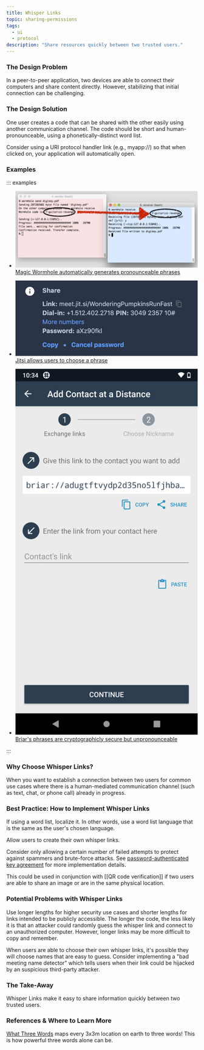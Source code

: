```yaml
---
title: Whisper Links
topic: sharing-permissions
tags:
  - ui
  - protocol
description: "Share resources quickly between two trusted users."
---
```


### The Design Problem

In a peer-to-peer application, two devices are able to connect their computers
and share content directly. However, stabilizing that initial connection can be
challenging.

### The Design Solution

One user creates a code that can be shared with the other easily using another
communication channel. The code should be short and human-pronounceable, using
a phonetically-distinct word list.

Consider using a URI protocol handler link (e.g., myapp://<whisper-link-here>) so that
when clicked on, your application will automatically open.

### Examples

::: examples

- [![Whisper links in Magic Wormhole](whisper-links-magicwormhole.png) Magic Wormhole automatically generates pronounceable phrases](whisper-links-magicwormhole.png)

- [![Whisper links in Jitsi](whisper-links-jitsi.png) Jitsi allows users to choose a phrase](whisper-links-jitsi.png)

- [![Whisper links in Briar](whisper-links-briar.png) Briar's phrases are cryptographicly secure but unpronounceable](whisper-links-briar.png)

::: 

### Why Choose Whisper Links?

When you want to establish a connection between two users for common use cases
where there is a human-mediated communication channel (such as text, chat, or
phone call) already in progress.

### Best Practice: How to Implement Whisper Links

If using a word list, localize it. In other words, use a word list language that
is the same as the user's chosen language.

Allow users to create their own whisper links.

Consider only allowing a certain number of failed attempts to protect against spammers and brute-force attacks. See [password-authenticated key agreement](https://en.wikipedia.org/wiki/Password-authenticated_key_agreement) for more implementation details.

This could be used in conjunction with [[QR code verification]] if two users are able to share an image or
are in the same physical location.

### Potential Problems with Whisper Links

Use longer lengths for higher security use cases and shorter lengths for
links intended to be publicly accessible. The longer the code, the less likely
it is that an attacker could randomly guess the whisper link and connect to
an unauthorized computer. However, longer links may be more difficult to copy
and remember.

When users are able to choose their own whisper links, it's possible they will
choose names that are easy to guess. Consider implementing a "bad meeting name
detector" which tells users when their link could be hijacked by an suspicious
third-party attacker.

### The Take-Away

Whisper Links make it easy to share information quickly between two trusted users.

### References & Where to Learn More

[What Three Words](https://what3words.com/about-us-old/) maps every 3x3m location on earth to three words! This is how powerful three words alone can be.
